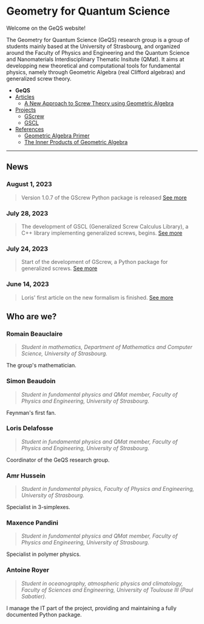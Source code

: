 # Geometry for Quantum Science

Welcome on the GeQS website!

The Geometry for Quantum Science (GeQS) research group is a group of students mainly based at the University of Strasbourg, and organized around the Faculty of Physics and Engineering and the Quantum Science and Nanomaterials Interdisciplinary Thematic Insitute (QMat). It aims at developping new theoretical and computational tools for fundamental physics, namely through Geometric Algebra (real Clifford algebras) and generalized screw theory.

- **GeQS**
- [Articles](articles.md)
  - [A New Approach to Screw Theory using Geometric Algebra](articles.md#new-approach-to-screw-theory)
- [Projects](projects.md)
  - [GScrew](projects.md#gscrew)
  - [GSCL](projects.md#gscl)
- [References](references.md)
  - [Geometric Algebra Primer](references.md#geometric-algebra-primer)
  - [The Inner Products of Geometric Algebra](references.md#the-inner-products-of-geometric-algebra)

* * * 

## News

### August 1, 2023
> Version 1.0.7 of the GScrew Python package is released [See more](projects.md#gscrew)

### July 28, 2023
> The development of GSCL (Generalized Screw Calculus Library), a C++ library implementing generalized screws, begins. [See more](projects.md#gscl)

### July 24, 2023
> Start of the development of GScrew, a Python package for generalized screws. [See more](projects.md#gscrew)

### June 14, 2023
> Loris' first article on the new formalism is finished. [See more](articles.md#new-approach-to-screw-theory)

## Who are we?

### Romain Beauclaire
> *Student in mathematics, Department of Mathematics and Computer Science, University of Strasbourg.*

The group's mathematician.

### Simon Beaudoin
> *Student in fundamental physics and QMat member, Faculty of Physics and Engineering, University of Strasbourg.*

Feynman's first fan.

### Loris Delafosse
> *Student in fundamental physics and QMat member, Faculty of Physics and Engineering, University of Strasbourg.*

Coordinator of the GeQS research group.

### Amr Hussein
> *Student in fundamental physics, Faculty of Physics and Engineering, University of Strasbourg.*

Specialist in 3-simplexes.

### Maxence Pandini
> *Student in fundamental physics and QMat member, Faculty of Physics and Engineering, University of Strasbourg.*

Specialist in polymer physics.

### Antoine Royer
> *Student in oceanography, atmospheric physics and climatology, Faculty of Sciences and Engineering, University of Toulouse III (Paul Sabatier).*

I manage the IT part of the project, providing and maintaining a fully documented Python package.

